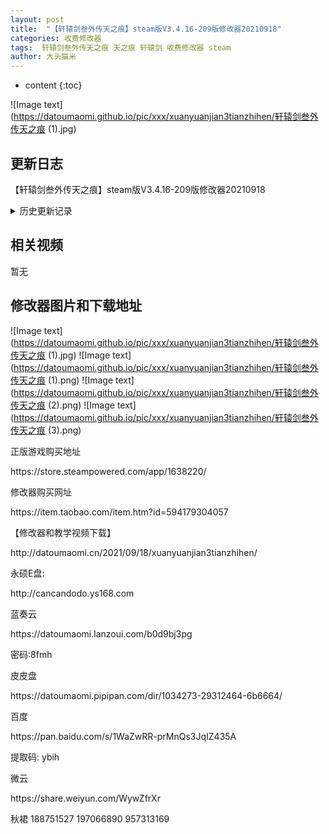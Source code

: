 ```yaml
---
layout: post
title:  "【轩辕剑叁外传天之痕】steam版V3.4.16-209版修改器20210918"
categories: 收费修改器
tags:  轩辕剑叁外传天之痕 天之痕 轩辕剑 收费修改器 steam
author: 大头猫米
---
```


* content
{:toc}

![Image text](https://datoumaomi.github.io/pic/xxx/xuanyuanjian3tianzhihen/轩辕剑叁外传天之痕 (1).jpg)

##  更新日志

【轩辕剑叁外传天之痕】steam版V3.4.16-209版修改器20210918




<details>
<summary>历史更新记录</summary><p></p>

<p></p>
</details>

## 相关视频
暂无

## 修改器图片和下载地址

![Image text](https://datoumaomi.github.io/pic/xxx/xuanyuanjian3tianzhihen/轩辕剑叁外传天之痕 (1).jpg)
![Image text](https://datoumaomi.github.io/pic/xxx/xuanyuanjian3tianzhihen/轩辕剑叁外传天之痕 (1).png)
![Image text](https://datoumaomi.github.io/pic/xxx/xuanyuanjian3tianzhihen/轩辕剑叁外传天之痕 (2).png)
![Image text](https://datoumaomi.github.io/pic/xxx/xuanyuanjian3tianzhihen/轩辕剑叁外传天之痕 (3).png)


<p>正版游戏购买地址</p>
https://store.steampowered.com/app/1638220/
<p></p>
修改器购买网址<p></p>
https://item.taobao.com/item.htm?id=594179304057
<p></p>
【修改器和教学视频下载】
<p></p>
http://datoumaomi.cn/2021/09/18/xuanyuanjian3tianzhihen/
<p></p>

永硕E盘:
<p></p>
http://cancandodo.ys168.com
<p></p>
蓝奏云
<p></p>
https://datoumaomi.lanzoui.com/b0d9bj3pg
<p></p>
密码:8fmh
<p></p>
皮皮盘
<p></p>
https://datoumaomi.pipipan.com/dir/1034273-29312464-6b6664/
<p></p>
百度
<p></p>
https://pan.baidu.com/s/1WaZwRR-prMnQs3JqIZ435A
<p></p>
提取码: ybih 
<p></p>
微云
<p></p>
https://share.weiyun.com/WywZfrXr
<p></p>
<p>秋裙 188751527 197066890 957313169</p>



